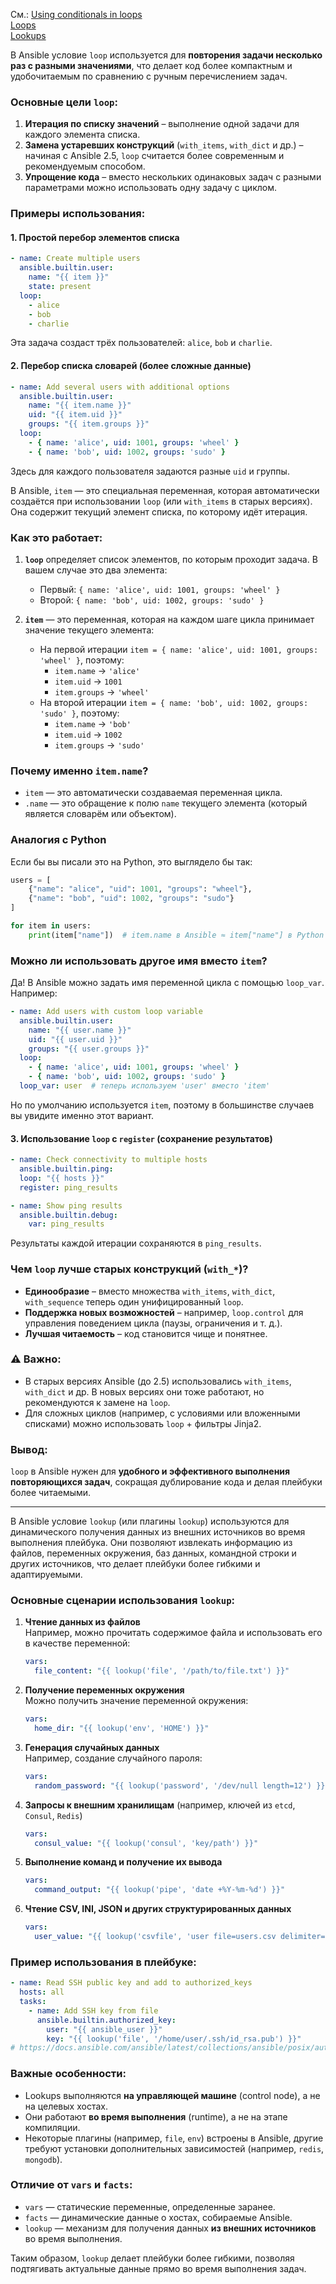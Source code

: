 См.: [Using conditionals in loops](https://docs.ansible.com/ansible/latest/playbook_guide/playbooks_conditionals.html#using-conditionals-in-loops)
<br/> [Loops](https://docs.ansible.com/ansible/latest/playbook_guide/playbooks_loops.html)
<br/> [Lookups](https://docs.ansible.com/ansible/latest/playbook_guide/playbooks_lookups.html)


В Ansible условие `loop` используется для **повторения задачи несколько раз с разными значениями**, что делает код более компактным и удобочитаемым по сравнению с ручным перечислением задач.  

###  Основные цели `loop`:
1. **Итерация по списку значений** – выполнение одной задачи для каждого элемента списка.
2. **Замена устаревших конструкций** (`with_items`, `with_dict` и др.) – начиная с Ansible 2.5, `loop` считается более современным и рекомендуемым способом.
3. **Упрощение кода** – вместо нескольких одинаковых задач с разными параметрами можно использовать одну задачу с циклом.

###  Примеры использования:
#### 1. Простой перебор элементов списка
```yaml
- name: Create multiple users
  ansible.builtin.user:
    name: "{{ item }}"
    state: present
  loop:
    - alice
    - bob
    - charlie
```
Эта задача создаст трёх пользователей: `alice`, `bob` и `charlie`.

#### 2. Перебор списка словарей (более сложные данные)
```yaml
- name: Add several users with additional options
  ansible.builtin.user:
    name: "{{ item.name }}"
    uid: "{{ item.uid }}"
    groups: "{{ item.groups }}"
  loop:
    - { name: 'alice', uid: 1001, groups: 'wheel' }
    - { name: 'bob', uid: 1002, groups: 'sudo' }
```
Здесь для каждого пользователя задаются разные `uid` и группы.

В Ansible, `item` — это специальная переменная, которая автоматически создаётся при использовании `loop` (или `with_items` в старых версиях). Она содержит текущий элемент списка, по которому идёт итерация.

### Как это работает:
1. **`loop`** определяет список элементов, по которым проходит задача. В вашем случае это два элемента:
   - Первый: `{ name: 'alice', uid: 1001, groups: 'wheel' }`
   - Второй: `{ name: 'bob', uid: 1002, groups: 'sudo' }`

2. **`item`** — это переменная, которая на каждом шаге цикла принимает значение текущего элемента:
   - На первой итерации `item = { name: 'alice', uid: 1001, groups: 'wheel' }`, поэтому:
     - `item.name` → `'alice'`
     - `item.uid` → `1001`
     - `item.groups` → `'wheel'`
   - На второй итерации `item = { name: 'bob', uid: 1002, groups: 'sudo' }`, поэтому:
     - `item.name` → `'bob'`
     - `item.uid` → `1002`
     - `item.groups` → `'sudo'`

### Почему именно `item.name`?
- `item` — это автоматически создаваемая переменная цикла.
- `.name` — это обращение к полю `name` текущего элемента (который является словарём или объектом).

### Аналогия с Python
Если бы вы писали это на Python, это выглядело бы так:
```python
users = [
    {"name": "alice", "uid": 1001, "groups": "wheel"},
    {"name": "bob", "uid": 1002, "groups": "sudo"}
]

for item in users:
    print(item["name"])  # item.name в Ansible ≈ item["name"] в Python
```

### Можно ли использовать другое имя вместо `item`?
Да! В Ansible можно задать имя переменной цикла с помощью `loop_var`. Например:
```yaml
- name: Add users with custom loop variable
  ansible.builtin.user:
    name: "{{ user.name }}"
    uid: "{{ user.uid }}"
    groups: "{{ user.groups }}"
  loop:
    - { name: 'alice', uid: 1001, groups: 'wheel' }
    - { name: 'bob', uid: 1002, groups: 'sudo' }
  loop_var: user  # теперь используем 'user' вместо 'item'
```
Но по умолчанию используется `item`, поэтому в большинстве случаев вы увидите именно этот вариант.


#### 3. Использование `loop` с `register` (сохранение результатов)
```yaml
- name: Check connectivity to multiple hosts
  ansible.builtin.ping:
  loop: "{{ hosts }}"
  register: ping_results

- name: Show ping results
  ansible.builtin.debug:
    var: ping_results
```
Результаты каждой итерации сохраняются в `ping_results`.

###  Чем `loop` лучше старых конструкций (`with_*`)?
- **Единообразие** – вместо множества `with_items`, `with_dict`, `with_sequence` теперь один унифицированный `loop`.
- **Поддержка новых возможностей** – например, `loop.control` для управления поведением цикла (паузы, ограничения и т. д.).
- **Лучшая читаемость** – код становится чище и понятнее.

### ⚠ Важно:
- В старых версиях Ansible (до 2.5) использовались `with_items`, `with_dict` и др. В новых версиях они тоже работают, но рекомендуются к замене на `loop`.
- Для сложных циклов (например, с условиями или вложенными списками) можно использовать `loop` + фильтры Jinja2.

### Вывод:
`loop` в Ansible нужен для **удобного и эффективного выполнения повторяющихся задач**, сокращая дублирование кода и делая плейбуки более читаемыми. 

--------

В Ansible условие `lookup` (или плагины `lookup`) используются для динамического получения данных из внешних источников во время выполнения плейбука. Они позволяют извлекать информацию из файлов, переменных окружения, баз данных, командной строки и других источников, что делает плейбуки более гибкими и адаптируемыми.

### Основные сценарии использования `lookup`:
1. **Чтение данных из файлов**  
   Например, можно прочитать содержимое файла и использовать его в качестве переменной:
   ```yaml
   vars:
     file_content: "{{ lookup('file', '/path/to/file.txt') }}"
   ```

2. **Получение переменных окружения**  
   Можно получить значение переменной окружения:
   ```yaml
   vars:
     home_dir: "{{ lookup('env', 'HOME') }}"
   ```

3. **Генерация случайных данных**  
   Например, создание случайного пароля:
   ```yaml
   vars:
     random_password: "{{ lookup('password', '/dev/null length=12') }}"
   ```

4. **Запросы к внешним хранилищам** (например, ключей из `etcd`, `Consul`, `Redis`)  
   ```yaml
   vars:
     consul_value: "{{ lookup('consul', 'key/path') }}"
   ```

5. **Выполнение команд и получение их вывода**  
   ```yaml
   vars:
     command_output: "{{ lookup('pipe', 'date +%Y-%m-%d') }}"
   ```

6. **Чтение CSV, INI, JSON и других структурированных данных**  
   ```yaml
   vars:
     user_value: "{{ lookup('csvfile', 'user file=users.csv delimiter=, col=2') }}"
   ```

### Пример использования в плейбуке:
```yaml
- name: Read SSH public key and add to authorized_keys
  hosts: all
  tasks:
    - name: Add SSH key from file
      ansible.builtin.authorized_key:
        user: "{{ ansible_user }}"
        key: "{{ lookup('file', '/home/user/.ssh/id_rsa.pub') }}"
# https://docs.ansible.com/ansible/latest/collections/ansible/posix/authorized_key_module.html
```

### Важные особенности:
- Lookups выполняются **на управляющей машине** (control node), а не на целевых хостах.
- Они работают **во время выполнения** (runtime), а не на этапе компиляции.
- Некоторые плагины (например, `file`, `env`) встроены в Ansible, другие требуют установки дополнительных зависимостей (например, `redis`, `mongodb`).

### Отличие от `vars` и `facts`:
- `vars` — статические переменные, определенные заранее.
- `facts` — динамические данные о хостах, собираемые Ansible.
- `lookup` — механизм для получения данных **из внешних источников** во время выполнения.

Таким образом, `lookup` делает плейбуки более гибкими, позволяя подтягивать актуальные данные прямо во время выполнения задач.




